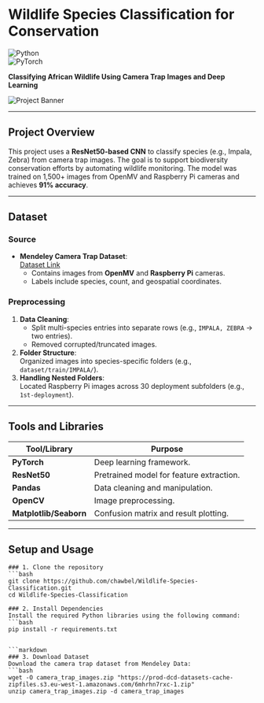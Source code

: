 # Wildlife Species Classification for Conservation  
![Python](https://img.shields.io/badge/Python-3.8%2B-blue)  
![PyTorch](https://img.shields.io/badge/PyTorch-1.12%2B-red)  

**Classifying African Wildlife Using Camera Trap Images and Deep Learning**  

![Project Banner](https://via.placeholder.com/800x200?text=Wildlife+Conservation+ML)  


---

## Project Overview  
This project uses a **ResNet50-based CNN** to classify species (e.g., Impala, Zebra) from camera trap images. The goal is to support biodiversity conservation efforts by automating wildlife monitoring. The model was trained on 1,500+ images from OpenMV and Raspberry Pi cameras and achieves **91% accuracy**.

---

## Dataset  
### Source  
- **Mendeley Camera Trap Dataset**:  
  [Dataset Link](https://data.mendeley.com/datasets/6mhrhn7rxc/1)  
  - Contains images from **OpenMV** and **Raspberry Pi** cameras.  
  - Labels include species, count, and geospatial coordinates.  

### Preprocessing  
1. **Data Cleaning**:  
   - Split multi-species entries into separate rows (e.g., `IMPALA, ZEBRA` → two entries).  
   - Removed corrupted/truncated images.  
2. **Folder Structure**:  
   Organized images into species-specific folders (e.g., `dataset/train/IMPALA/`).  
3. **Handling Nested Folders**:  
   Located Raspberry Pi images across 30 deployment subfolders (e.g., `1st-deployment`).  

---

## Tools and Libraries  
| Tool/Library       | Purpose                                  |
|--------------------|------------------------------------------|
| **PyTorch**        | Deep learning framework.                 |
| **ResNet50**       | Pretrained model for feature extraction. |
| **Pandas**         | Data cleaning and manipulation.          |
| **OpenCV**         | Image preprocessing.                     |
| **Matplotlib/Seaborn** | Confusion matrix and result plotting.  |

---

## Setup and Usage  
```
### 1. Clone the repository 
```bash
git clone https://github.com/chawbel/Wildlife-Species-Classification.git
cd Wildlife-Species-Classification

### 2. Install Dependencies  
Install the required Python libraries using the following command:  
```bash
pip install -r requirements.txt


```markdown
### 3. Download Dataset  
Download the camera trap dataset from Mendeley Data:  
```bash
wget -O camera_trap_images.zip "https://prod-dcd-datasets-cache-zipfiles.s3.eu-west-1.amazonaws.com/6mhrhn7rxc-1.zip"
unzip camera_trap_images.zip -d camera_trap_images
